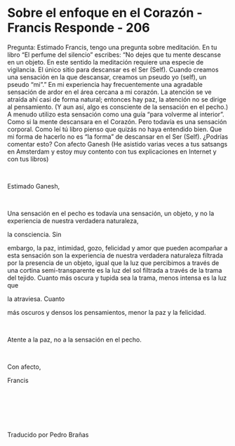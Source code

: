 # Sobre el enfoque en el Corazón - Francis Responde - 206



Pregunta: Estimado Francis, tengo una pregunta sobre meditaci&oacute;n. En tu libro &ldquo;El perfume del silencio&rdquo; escribes: &ldquo;No dejes que tu mente descanse en un objeto. En este sentido la meditaci&oacute;n requiere una especie de vigilancia. El &uacute;nico sitio para descansar es el Ser (Self). Cuando creamos una sensaci&oacute;n en la que descansar, creamos un pseudo yo (self), un pseudo &ldquo;mi&rdquo;.&rdquo; En mi experiencia hay frecuentemente una agradable sensaci&oacute;n de ardor en el &aacute;rea cercana a mi coraz&oacute;n. La atenci&oacute;n se ve atra&iacute;da ah&iacute; casi de forma natural; entonces hay paz, la atenci&oacute;n no se dirige al pensamiento. (Y aun as&iacute;, algo es consciente de la sensaci&oacute;n en el pecho.) A menudo utilizo esta sensaci&oacute;n como una gu&iacute;a &ldquo;para volverme al interior&rdquo;. Como si la mente descansara en el Coraz&oacute;n. Pero todav&iacute;a es una sensaci&oacute;n corporal. Como le&iacute; t&uacute; libro pienso que quiz&aacute;s no haya entendido bien. Que mi forma de hacerlo no es &ldquo;la forma&rdquo; de descansar en el Ser (Self). &iquest;Podr&iacute;as comentar esto? Con afecto Ganesh (He asistido varias veces a tus satsangs en Amsterdam y estoy muy contento con tus explicaciones en Internet y con tus libros)






&nbsp;






Estimado Ganesh,






&nbsp;






Una sensaci&oacute;n en el pecho es todav&iacute;a una sensaci&oacute;n, un objeto, y no la experiencia de nuestra verdadera naturaleza, 





la consciencia. Sin




 embargo, la paz, intimidad, gozo, felicidad y amor que pueden acompa&ntilde;ar a esta sensaci&oacute;n son la experiencia de nuestra verdadera naturaleza filtrada por la presencia de un objeto, igual que la luz que percibimos a trav&eacute;s de una cortina semi-transparente es la luz del sol filtrada a trav&eacute;s de la trama del tejido. Cuanto m&aacute;s oscura y tupida sea la trama, menos intensa es la luz que 




la atraviesa. Cuanto





 m&aacute;s oscuros y densos los pensamientos, menor la paz y la felicidad.






&nbsp;






Atente a la paz, no a la sensaci&oacute;n en el pecho.






&nbsp;






Con afecto,





Francis






&nbsp;







&nbsp;







&nbsp;






Traducido por Pedro Bra&ntilde;as






